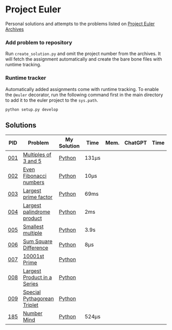 # Project Euler
Personal solutions and attempts to the problems listed on [Project Euler Archives](https://projecteuler.net/archives)

### Add problem to repository
Run `create_solution.py` and omit the project number from the archives. It will fetch the assignment automatically and create the bare bone files with runtime tracking.

### Runtime tracker
Automatically added assignments come with runtime tracking. To enable the `@euler` decorator, run the following command first in the main directory to add it to the euler project to the `sys.path`.
```
python setup.py develop
```


## Solutions
| PID | Problem | My Solution | Time | Mem. | ChatGPT | Time | Mem. | |
|-|-|-|-|-|-|-|-|-|
| [001](https://github.com/enzoblindow/project-euler/tree/master/solutions/p001) | [Multiples of 3 and 5](https://projecteuler.net/problem=1) | [Python](https://github.com/enzoblindow/project-euler/blob/master/solutions/p001/__main__.py) | 131µs | | | | | ✅ |
| [002](https://github.com/enzoblindow/project-euler/tree/master/solutions/p002) | [Even Fibonacci numbers](https://projecteuler.net/problem=2) | [Python](https://github.com/enzoblindow/project-euler/blob/master/solutions/p002/__main__.py) | 10µs | | | | | ✅ |
| [003](https://github.com/enzoblindow/project-euler/tree/master/solutions/p003) | [Largest prime factor](https://projecteuler.net/problem=3) | [Python](https://github.com/enzoblindow/project-euler/blob/master/solutions/p003/__main__.py) | 69ms | | | | | ✅ |
| [004](https://github.com/enzoblindow/project-euler/tree/master/solutions/p004) | [Largest palindrome product](https://projecteuler.net/problem=4) | [Python](https://github.com/enzoblindow/project-euler/blob/master/solutions/p004/__main__.py) | 2ms | | | | | ✅ |
| [005](https://github.com/enzoblindow/project-euler/tree/master/solutions/p005) | [Smallest multiple](https://projecteuler.net/problem=5) | [Python](https://github.com/enzoblindow/project-euler/blob/master/solutions/p005/__main__.py) | 3.9s | | | | | ✅ |
| [006](https://github.com/enzoblindow/project-euler/tree/master/solutions/p006) | [Sum Square Difference](https://projecteuler.net/problem=006) | [Python](https://github.com/enzoblindow/project-euler/blob/master/solutions/p006/__main__.py) | 8µs | | | | | ✅ |
| [007](https://github.com/enzoblindow/project-euler/tree/master/solutions/p007) | [10001st Prime](https://projecteuler.net/problem=007) | [Python](https://github.com/enzoblindow/project-euler/blob/master/solutions/p007/__main__.py) | | | | | | |
| [008](https://github.com/enzoblindow/project-euler/tree/master/solutions/p008) | [Largest Product in a Series](https://projecteuler.net/problem=8) | [Python](https://github.com/enzoblindow/project-euler/blob/master/solutions/p008/__main__.py) | | | | | | | |
| [009](https://github.com/enzoblindow/project-euler/tree/master/solutions/p009) | [Special Pythagorean Triplet](https://projecteuler.net/problem=9) | [Python](https://github.com/enzoblindow/project-euler/blob/master/solutions/p009/__main__.py) | | | | | | | |
| [185](https://github.com/enzoblindow/project-euler/tree/master/solutions/p185) | [Number Mind](https://projecteuler.net/problem=185) | [Python](https://github.com/enzoblindow/project-euler/blob/master/solutions/p185/__main__.py) | 524µs | | | | | ✅ |






